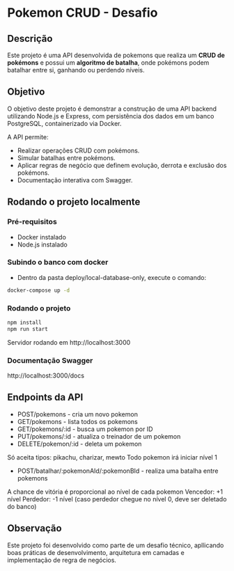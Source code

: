 # Pokemon CRUD - Desafio 

## Descrição 

Este projeto é uma API desenvolvida de pokemons que realiza um **CRUD de pokémons** e possui um **algoritmo de batalha**, onde pokémons podem batalhar entre si, ganhando ou perdendo níveis.

##  Objetivo
O objetivo deste projeto é demonstrar a construção de uma API backend utilizando Node.js e Express, 
com persistência dos dados em um banco PostgreSQL, containerizado via Docker. 

A API permite:
- Realizar operações CRUD com pokémons.
- Simular batalhas entre pokémons.
- Aplicar regras de negócio que definem evolução, derrota e exclusão dos pokémons.
- Documentação interativa com Swagger.

## Rodando o projeto localmente 

### Pré-requisitos 
- Docker instalado 
- Node.js instalado 

### Subindo o banco com docker 
- Dentro da pasta deploy/local-database-only, execute o comando: 
```bash 
docker-compose up -d
```
### Rodando o projeto 
```bash 
npm install
npm run start 
```
Servidor rodando em http://localhost:3000

### Documentação Swagger 
http://localhost:3000/docs

## Endpoints da API 

- POST/pokemons - cria um novo pokemon 
- GET/pokemons - lista todos os pokemons 
- GET/pokemons/:id - busca um pokemon por ID 
- PUT/pokemons/:id - atualiza o treinador de um pokemon 
- DELETE/pokemon/:id - deleta um pokemon 

Só aceita tipos: pikachu, charizar, mewto 
Todo pokemon irá iniciar nível 1 


- POST/batalhar/:pokemonAId/:pokemonBId - realiza uma batalha entre pokemons 


A chance de vitória é proporcional ao nível de cada pokemon 
Vencedor: +1 nível 
Perdedor: -1 nível (caso perdedor chegue no nível 0, deve ser deletado do banco)


## Observação 
Este projeto foi desenvolvido como parte de um desafio técnico, apllicando boas práticas de desenvolvimento, arquitetura em camadas e implementação de regra de negócios. 